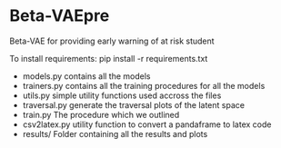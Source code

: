 # Beta-VAEpre
Beta-VAE for providing early warning of at risk student

To install requirements: pip install -r requirements.txt


 - models.py contains all the models
 - trainers.py contains all the training procedures for all the models
 - utils.py simple utility functions used accross the files
 - traversal.py generate the traversal plots of the latent space
 - train.py The procedure which we outlined
 - csv2latex.py utility function to convert a pandaframe to latex code
 - results/ Folder containing all the results and plots